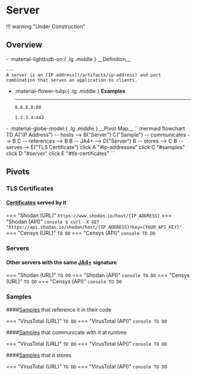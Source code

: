 # Server

!!! warning "Under Construction"

## Overview

<div class="grid cards" markdown>
-   :material-lightbulb-on:{ .lg .middle } __Definition__

    ---
	A server is an [IP address](/artifacts/ip-address) and port combination that serves an application to clients.

-   :material-flower-tulip:{ .lg .middle } __Examples__

    ---
    `8.8.8.8:80`
	
	`1.2.3.4:443`
</div>

<div class="grid cards" markdown>
-   :material-globe-model:{ .lg .middle } __Pivot Map__
	```mermaid
	flowchart TD
		A("IP Address") -- hosts --> B("Server")
		C("Sample") -- communicates --> B
		C -- references --> B
		B -- JA4+ --> D("Server")
		B -- stores --> C
		B -- serves--> E("TLS Certificate")
		click A "#ip-addresses"
		click C "#samples"
		click D "#server"
		click E "#tls-certificates"
	```
</div>

## Pivots

### TLS Certificates

#### [Certificates](/artifacts/tls_certificate) served by it

=== "Shodan (URL)"
    ```
	https://www.shodan.io/host/{IP_ADDRESS}
    ```
=== "Shodan (API)"
    ``` console
	$ curl -X GET "https://api.shodan.io/shodan/host/{IP_ADDRESS}?key={YOUR_API_KEY}"
    ```
=== "Censys (URL)"
    ```
	TO DO
    ```
=== "Censys (API)"
    ``` console
	TO DO
    ```

### Servers

#### Other servers with the same [JA4+](/methods/ja4) signature

=== "Shodan (URL)"
    ```
	TO DO
    ```
=== "Shodan (API)"
    ``` console
	TO DO
    ```
=== "Censys (URL)"
    ```
	TO DO
    ```
=== "Censys (API)"
    ``` console
	TO DO
    ```

### Samples

####[Samples](/artifacts/sample) that reference it in their code

=== "VirusTotal (URL)"
    ```
	TO DO
    ```
=== "VirusTotal (API)"
    ``` console
	TO DO
    ```

####[Samples](/artifacts/sample) that communicate with it at runtime

=== "VirusTotal (URL)"
    ```
	TO DO
    ```
=== "VirusTotal (API)"
    ``` console
	TO DO
    ```

####[Samples](/artifacts/sample) that it stores

=== "VirusTotal (URL)"
    ```
	TO DO
    ```
=== "VirusTotal (API)"
    ``` console
	TO DO
    ```